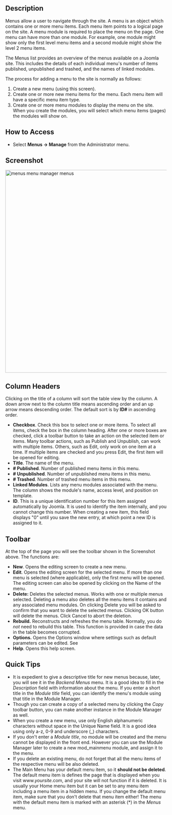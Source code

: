 <!-- Filename: Help4.x:Menus / Display title: Меню -->

## Description

Menus allow a user to navigate through the site. A menu is an object
which contains one or more menu items. Each menu item points to a
logical page on the site. A menu module is required to place the menu on
the page. One menu can have more than one module. For example, one
module might show only the first level menu items and a second module
might show the level 2 menu items.

The Menus list provides an overview of the menus available on a Joomla
site. This includes the details of each individual menu's number of
items published, unpublished and trashed, and the names of linked
modules.

The process for adding a menu to the site is normally as follows:

1.  Create a new menu (using this screen).
2.  Create one or more new menu items for the menu. Each menu item will
    have a specific menu item type.
3.  Create one or more menu modules to display the menu on the site.
    When you create the modules, you will select which menu items
    (pages) the modules will show on.

## How to Access

- Select **Menus → Manage** from the Administrator menu.

## Screenshot

<img
src="https://docs.joomla.org/images/0/00/Help-4x-menus-menu-manager-menus-en.png"
decoding="async" data-file-width="800" data-file-height="633"
width="800" height="633"
alt="menus menu manager menus" />

## Column Headers

Clicking on the title of a column will sort the table view by the
column. A down arrow next to the column title means ascending order and
an up arrow means descending order. The default sort is by **ID#** in
ascending order.

- **Checkbox**. Check this box to select one or more items. To select
  all items, check the box in the column heading. After one or more
  boxes are checked, click a toolbar button to take an action on the
  selected item or items. Many toolbar actions, such as Publish and
  Unpublish, can work with multiple items. Others, such as Edit, only
  work on one item at a time. If multiple items are checked and you
  press Edit, the first item will be opened for editing.
- **Title**. The name of the menu.
- **\# Published**. Number of published menu items in this menu.
- **\# Unpublished**. Number of unpublished menu items in this menu.
- **\# Trashed**. Number of trashed menu items in this menu.
- **Linked Modules**. Lists any menu modules associated with the menu.
  The column shows the module's name, access level, and position on
  template.
- **ID**. This is a unique identification number for this item assigned
  automatically by Joomla. It is used to identify the item internally,
  and you cannot change this number. When creating a new item, this
  field displays "0" until you save the new entry, at which point a new
  ID is assigned to it.

## Toolbar

At the top of the page you will see the toolbar shown in the
Screenshot above. The functions are:

- **New**. Opens the editing screen to create a new menu.
- **Edit**. Opens the editing screen for the selected menu. If more than
  one menu is selected (where applicable), only the first menu will be
  opened. The editing screen can also be opened by clicking on the Name
  of the menu.
- **Delete:** Deletes the selected menus. Works with one or multiple
  menus selected. Deleting a menu also deletes all the menu items it
  contains and any associated menu modules. On clicking Delete you will
  be asked to confirm that you want to delete the selected menus.
  Clicking OK button will delete the menus. Click Cancel to abort the
  deletion.
- **Rebuild.** Reconstructs and refreshes the menu table. Normally, you
  do *not* need to rebuild this table. This function is provided in case
  the data in the table becomes corrupted.
- **Options.** Opens the Options window where settings such as default
  parameters can be edited. See
- **Help**. Opens this help screen.

## Quick Tips

- It is expedient to give a descriptive title for new menus because,
  later, you will see it in the *Backend Menus* menu. It is a good idea
  to fill in the *Description* field with information about the menu. If
  you enter a short title in the *Module title* field, you can identify
  the menu's module using that title in the Module Manager.
- Though you can create a copy of a selected menu by clicking the *Copy*
  toolbar button, you can make another instance in the Module Manager as
  well.
- When you create a new menu, use only English alphanumeric characters
  without space in the Unique Name field. It is a good idea using only
  a-z, 0-9 and underscore (\_) characters.
- If you don't enter a *Module title*, no module will be created and the
  menu cannot be displayed in the front end. However you can use the
  Module Manager later to create a new mod_mainmenu module, and assign
  it to the menu.
- If you delete an existing menu, do not forget that all the menu items
  of the respective menu will be also deleted.
- The Main Menu has your default menu item, so it **should not be
  deleted**. The default menu item is defines the page that is displayed
  when you visit www.*yoursite*.com, and your site will not function if
  it is deleted. It is usually your Home menu item but it can be set to
  any menu item including a menu item in a hidden menu. If you change
  the default menu item, make sure that you don't delete that menu item
  either! The menu with the default menu item is marked with an asterisk
  (\*) in the *Menus* menu.
